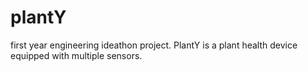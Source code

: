 # plantY
first year engineering ideathon project. PlantY is a plant health device equipped with multiple sensors.
